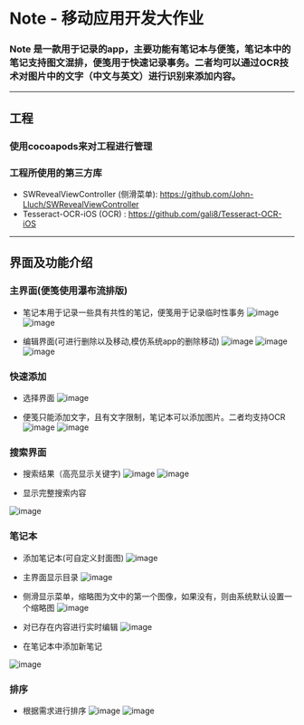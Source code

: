 # Note - 移动应用开发大作业

### Note 是一款用于记录的app，主要功能有笔记本与便笺，笔记本中的笔记支持图文混排，便笺用于快速记录事务。二者均可以通过OCR技术对图片中的文字（中文与英文）进行识别来添加内容。

***
## 工程
### 使用cocoapods来对工程进行管理

### 工程所使用的第三方库

* SWRevealViewController (侧滑菜单): https://github.com/John-Lluch/SWRevealViewController
* Tesseract-OCR-iOS (OCR) : https://github.com/gali8/Tesseract-OCR-iOS

***
## 界面及功能介绍

###   主界面(便笺使用瀑布流排版)

* 笔记本用于记录一些具有共性的笔记，便笺用于记录临时性事务
![image](https://github.com/zx8054/Note/raw/master/screenshot/1.png)
![image](https://github.com/zx8054/Note/raw/master/screenshot/2.png)

* 编辑界面(可进行删除以及移动,模仿系统app的删除移动)
![image](https://github.com/zx8054/Note/raw/master/screenshot/3.png)
![image](https://github.com/zx8054/Note/raw/master/screenshot/4.png)
![image](https://github.com/zx8054/Note/raw/master/screenshot/5.png)


### 快速添加

* 选择界面
![image](https://github.com/zx8054/Note/raw/master/screenshot/7.png)

* 便笺只能添加文字，且有文字限制，笔记本可以添加图片。二者均支持OCR
![image](https://github.com/zx8054/Note/raw/master/screenshot/8.png)
![image](https://github.com/zx8054/Note/raw/master/screenshot/9.png)

### 搜索界面

* 搜索结果（高亮显示关键字)
![image](https://github.com/zx8054/Note/raw/master/screenshot/11.png)
![image](https://github.com/zx8054/Note/raw/master/screenshot/12.png)

* 显示完整搜索内容

![image](https://github.com/zx8054/Note/raw/master/screenshot/13.png)

### 笔记本

* 添加笔记本(可自定义封面图)
![image](https://github.com/zx8054/Note/raw/master/screenshot/6.png)

* 主界面显示目录
![image](https://github.com/zx8054/Note/raw/master/screenshot/14.png)

* 侧滑显示菜单，缩略图为文中的第一个图像，如果没有，则由系统默认设置一个缩略图
![image](https://github.com/zx8054/Note/raw/master/screenshot/15.png)

* 对已存在内容进行实时编辑
![image](https://github.com/zx8054/Note/raw/master/screenshot/17.png)

* 在笔记本中添加新笔记

![image](https://github.com/zx8054/Note/raw/master/screenshot/10.png)
### 排序

* 根据需求进行排序
![image](https://github.com/zx8054/Note/raw/master/screenshot/18.png)
![image](https://github.com/zx8054/Note/raw/master/screenshot/19.png)




